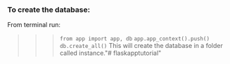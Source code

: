 ### To create the database:
From terminal run:
>>> `from app import app, db`
>>>`app.app_context().push()`
>>> `db.create_all()`
This will create the database in a folder called instance."# flaskapptutorial" 
